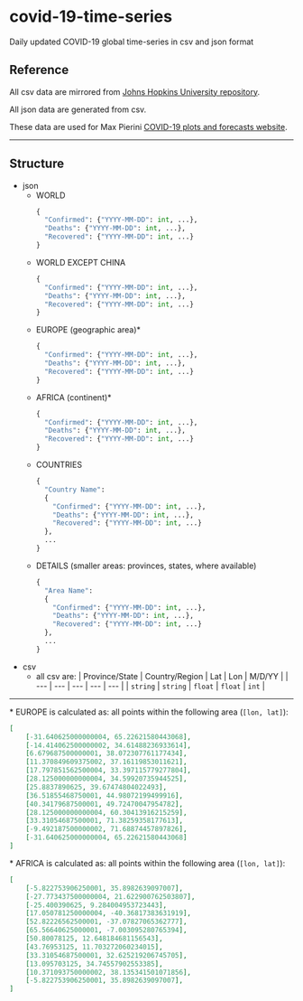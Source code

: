# covid-19-time-series
Daily updated COVID-19 global time-series in csv and json format

## Reference
All csv data are mirrored from <a href="https://github.com/CSSEGISandData/COVID-19">Johns Hopkins University repository</a>.

All json data are generated from csv.

These data are used for Max Pierini <a href="https://www.maxpierini.it/ncov/covid-19.php">COVID-19 plots and forecasts website</a>.

***

## Structure 

- json
  - WORLD
    ```python
    {
      "Confirmed": {"YYYY-MM-DD": int, ...},
      "Deaths": {"YYYY-MM-DD": int, ...},
      "Recovered": {"YYYY-MM-DD": int, ...}
    }
    ```
  - WORLD EXCEPT CHINA
    ```python
    {
      "Confirmed": {"YYYY-MM-DD": int, ...},
      "Deaths": {"YYYY-MM-DD": int, ...},
      "Recovered": {"YYYY-MM-DD": int, ...}
    }
    ```
  - EUROPE (geographic area)*
    ```python
    {
      "Confirmed": {"YYYY-MM-DD": int, ...},
      "Deaths": {"YYYY-MM-DD": int, ...},
      "Recovered": {"YYYY-MM-DD": int, ...}
    }
    ```
  - AFRICA (continent)*
    ```python
    {
      "Confirmed": {"YYYY-MM-DD": int, ...},
      "Deaths": {"YYYY-MM-DD": int, ...},
      "Recovered": {"YYYY-MM-DD": int, ...}
    }
    ```
  - COUNTRIES
    ```python
    {
      "Country Name":
      {
        "Confirmed": {"YYYY-MM-DD": int, ...},
        "Deaths": {"YYYY-MM-DD": int, ...},
        "Recovered": {"YYYY-MM-DD": int, ...}
      },
      ...
    }
    ```
  - DETAILS (smaller areas: provinces, states, where available)
    ```python
    {
      "Area Name":
      {
        "Confirmed": {"YYYY-MM-DD": int, ...},
        "Deaths": {"YYYY-MM-DD": int, ...},
        "Recovered": {"YYYY-MM-DD": int, ...}
      },
      ...
    }
    ```
- csv
  - all csv are:
    | Province/State | Country/Region | Lat | Lon | M/D/YY |
    | --- | --- | --- | --- | --- |
    | `string` | `string` | `float` | `float` | `int` |

---
\* EUROPE is calculated as: all points within the following area (`[lon, lat]`):
```json
[
    [-31.640625000000004, 65.22621580443068],
    [-14.414062500000002, 34.61488236933614],
    [6.679687500000001, 38.072307761177434],
    [11.370849609375002, 37.16119853011621],
    [17.797851562500004, 33.397115779277804],
    [28.125000000000004, 34.59920735944525],
    [25.8837890625, 39.67474804022493],
    [36.51855468750001, 44.98072199499916],
    [40.34179687500001, 49.72470047954782],
    [28.125000000000004, 60.30413916215259],
    [33.31054687500001, 71.38259358177613],
    [-9.492187500000002, 71.68874457897826],
    [-31.640625000000004, 65.22621580443068]
]
```
\* AFRICA is calculated as: all points within the following area (`[lon, lat]`):
```json
[
    [-5.822753906250001, 35.8982639097007],
    [-27.773437500000004, 21.622900762503807],
    [-25.400390625, 9.284004953723443],
    [17.050781250000004, -40.36817383631919],
    [52.82226562500001, -37.07827065362777],
    [65.56640625000001, -7.003095280765394],
    [50.80078125, 12.648184681156543],
    [43.76953125, 11.703272060234015],
    [33.31054687500001, 32.625219206745705],
    [13.095703125, 34.74557902553385],
    [10.371093750000002, 38.135341501071856],
    [-5.822753906250001, 35.8982639097007],
]
```
